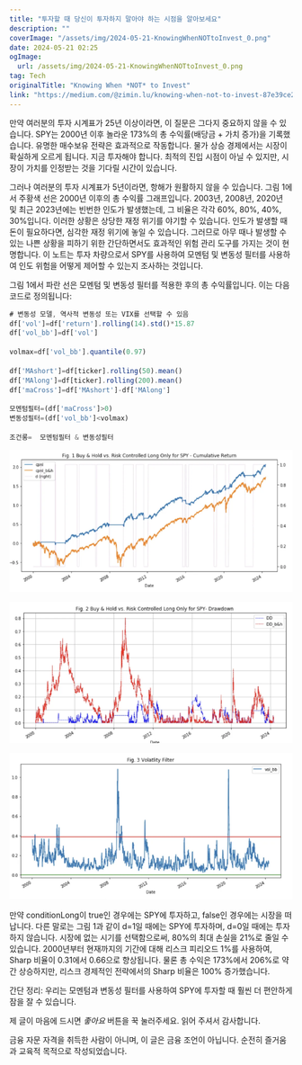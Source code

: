 ```yaml
---
title: "투자할 때 당신이 투자하지 말아야 하는 시점을 알아보세요"
description: ""
coverImage: "/assets/img/2024-05-21-KnowingWhenNOTtoInvest_0.png"
date: 2024-05-21 02:25
ogImage: 
  url: /assets/img/2024-05-21-KnowingWhenNOTtoInvest_0.png
tag: Tech
originalTitle: "Knowing When *NOT* to Invest"
link: "https://medium.com/@zimin.lu/knowing-when-not-to-invest-87e39ce2cea2"
---
```



만약 여러분의 투자 시계표가 25년 이상이라면, 이 질문은 그다지 중요하지 않을 수 있습니다. SPY는 2000년 이후 놀라운 173%의 총 수익률(배당금 + 가치 증가)을 기록했습니다. 유명한 매수보유 전략은 효과적으로 작동합니다. 물가 상승 경제에서는 시장이 확실하게 오르게 됩니다. 지금 투자해야 합니다. 최적의 진입 시점이 아닐 수 있지만, 시장이 가치를 인정받는 것을 기다릴 시간이 있습니다.

그러나 여러분의 투자 시계표가 5년이라면, 항해가 원활하지 않을 수 있습니다. 그림 1에서 주황색 선은 2000년 이후의 총 수익률 그래프입니다. 2003년, 2008년, 2020년 및 최근 2023년에는 빈번한 인도가 발생했는데, 그 비율은 각각 60%, 80%, 40%, 30%입니다. 이러한 상황은 상당한 재정 위기를 야기할 수 있습니다. 인도가 발생할 때 돈이 필요하다면, 심각한 재정 위기에 놓일 수 있습니다. 그러므로 아무 때나 발생할 수 있는 나쁜 상황을 피하기 위한 간단하면서도 효과적인 위험 관리 도구를 가지는 것이 현명합니다. 이 노트는 투자 차량으로서 SPY를 사용하여 모멘텀 및 변동성 필터를 사용하여 인도 위험을 어떻게 제어할 수 있는지 조사하는 것입니다.

그림 1에서 파란 선은 모멘텀 및 변동성 필터를 적용한 후의 총 수익률입니다. 이는 다음 코드로 정의됩니다:
```js
# 변동성 모델, 역사적 변동성 또는 VIX를 선택할 수 있음
df['vol']=df['return'].rolling(14).std()*15.87
df['vol_bb']=df['vol']

volmax=df['vol_bb'].quantile(0.97)

df['MAshort']=df[ticker].rolling(50).mean()
df['MAlong']=df[ticker].rolling(200).mean()
df['maCross']=df['MAshort']-df['MAlong']

모멘텀필터=(df['maCross']>0)  
변동성필터=(df['vol_bb']<volmax)

조건롱=  모멘텀필터 & 변동성필터
```

<div class="content-ad"></div>

![KnowingWhenNOTtoInvest_0.png](./assets/img/2024-05-21-KnowingWhenNOTtoInvest_0.png)

![KnowingWhenNOTtoInvest_1.png](./assets/img/2024-05-21-KnowingWhenNOTtoInvest_1.png)

![KnowingWhenNOTtoInvest_2.png](./assets/img/2024-05-21-KnowingWhenNOTtoInvest_2.png)

만약 conditionLong이 true인 경우에는 SPY에 투자하고, false인 경우에는 시장을 떠납니다. 다른 말로는 그림 1과 같이 d=1일 때에는 SPY에 투자하며, d=0일 때에는 투자하지 않습니다. 시장에 없는 시기를 선택함으로써, 80%의 최대 손실을 21%로 줄일 수 있습니다. 2000년부터 현재까지의 기간에 대해 리스크 피리오드 1%를 사용하여, Sharp 비율이 0.31에서 0.66으로 향상됩니다. 물론 총 수익은 173%에서 206%로 약간 상승하지만, 리스크 경제적인 전략에서의 Sharp 비율은 100% 증가했습니다.

<div class="content-ad"></div>

간단 정리: 우리는 모멘텀과 변동성 필터를 사용하여 SPY에 투자할 때 훨씬 더 편안하게 잠을 잘 수 있습니다.

제 글이 마음에 드시면 *좋아요* 버튼을 꾹 눌러주세요. 읽어 주셔서 감사합니다.

금융 자문 자격을 취득한 사람이 아니며, 이 글은 금융 조언이 아닙니다. 순전히 즐거움과 교육적 목적으로 작성되었습니다.
